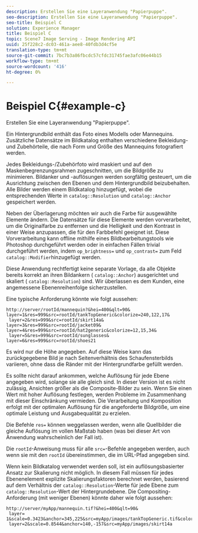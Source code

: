 ```yaml
---
description: Erstellen Sie eine Layeranwendung "Papierpuppe".
seo-description: Erstellen Sie eine Layeranwendung "Papierpuppe".
seo-title: Beispiel C
solution: Experience Manager
title: Beispiel C
topic: Scene7 Image Serving - Image Rendering API
uuid: 25f228c2-dc03-461a-aee8-40fdb3d4cf5e
translation-type: tm+mt
source-git-commit: 7bc7b3a86fbcdc57cfdc31745fae3afc06e44b15
workflow-type: tm+mt
source-wordcount: '416'
ht-degree: 0%

---
```



# Beispiel C{#example-c}

Erstellen Sie eine Layeranwendung &quot;Papierpuppe&quot;.

Ein Hintergrundbild enthält das Foto eines Modells oder Mannequins. Zusätzliche Datensätze im Bildkatalog enthalten verschiedene Bekleidung- und Zubehörteile, die nach Form und Größe des Mannequins fotografiert werden.

Jedes Bekleidungs-/Zubehörfoto wird maskiert und auf den Maskenbegrenzungsrahmen zugeschnitten, um die Bildgröße zu minimieren. Bildanker und -auflösungen werden sorgfältig gesteuert, um die Ausrichtung zwischen den Ebenen und dem Hintergrundbild beizubehalten. Alle Bilder werden einem Bildkatalog hinzugefügt, wobei die entsprechenden Werte in `catalog::Resolution` und `catalog::Anchor` gespeichert werden.

Neben der Überlagerung möchten wir auch die Farbe für ausgewählte Elemente ändern. Die Datensätze für diese Elemente werden vorverarbeitet, um die Originalfarbe zu entfernen und die Helligkeit und den Kontrast in einer Weise anzupassen, die für den Farbbefehl geeignet ist. Diese Vorverarbeitung kann offline mithilfe eines Bildbearbeitungstools wie Photoshop durchgeführt werden oder in einfachen Fällen trivial durchgeführt werden, indem `op_brightness=` und `op_contrast=` zum Feld `catalog::Modifier`hinzugefügt werden.

Diese Anwendung rechtfertigt keine separate Vorlage, da alle Objekte bereits korrekt an ihren Bildankern ( `catalog::Anchor`) ausgerichtet und skaliert ( `catalog::Resolution`) sind. Wir überlassen es dem Kunden, eine angemessene Ebenenreihenfolge sicherzustellen.

Eine typische Anforderung könnte wie folgt aussehen:

```
http://server/rootId/mannequin?&hei=400&qlt=90&
layer=1&res=999&src=rootId/tankTopGeneric&colorize=240,122,17&
 layer=2&res=999&src=rootId/skirt14a&
layer=3&res=999&src=rootId/jacket09&
layer=4&res=999&src=rootId/hat2generic&colorize=12,15,34&
 layer=5&res=999&src=rootId/sunglasses&
layer=6&res=999&src=rootId/shoes21
```

Es wird nur die Höhe angegeben. Auf diese Weise kann das zurückgegebene Bild je nach Seitenverhältnis des Schaufensterbilds variieren, ohne dass die Ränder mit der Hintergrundfarbe gefüllt werden.

Es sollte nicht darauf ankommen, welche Auflösung für jede Ebene angegeben wird, solange sie alle gleich sind. In dieser Version ist es nicht zulässig, Ansichten größer als die Composite-Bilder zu sein. Wenn Sie einen Wert mit hoher Auflösung festlegen, werden Probleme im Zusammenhang mit dieser Einschränkung vermieden. Die Verarbeitung und Komposition erfolgt mit der optimalen Auflösung für die angeforderte Bildgröße, um eine optimale Leistung und Ausgabequalität zu erzielen.

Die Befehle `res=` können weggelassen werden, wenn alle Quellbilder die gleiche Auflösung im vollen Maßstab haben (was bei dieser Art von Anwendung wahrscheinlich der Fall ist).

Die `rootId`-Anweisung muss für alle `src=`-Befehle angegeben werden, auch wenn sie mit den `rootId` übereinstimmen, die im URL-Pfad angegeben sind.

Wenn kein Bildkatalog verwendet werden soll, ist ein auflösungsbasierter Ansatz zur Skalierung nicht möglich. In diesem Fall müssen für jedes Ebenenelement explizite Skalierungsfaktoren berechnet werden, basierend auf dem Verhältnis der `catalog::Resolution`-Werte für jede Ebene zum `catalog::Resolution`-Wert der Hintergrundebene. Die Compositing-Anforderung (mit weniger Ebenen) könnte daher wie folgt aussehen:

```
http://server/myApp/mannequin.tif?&hei=400&qlt=90&
 layer= 1&scale=0.3423&anchor=345,225&src=myApp/images/tankTopGeneric.tif&colorize=240,122,17&
 layer=2&scale=0.8544&anchor=140,-157&src=myApp/images/skirt14a
```

